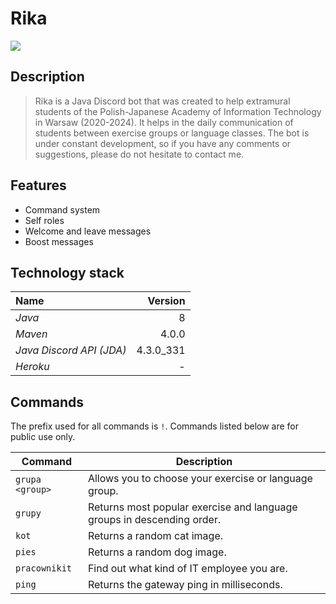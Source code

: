 # Rika

![](https://imgur.com/c2kMrv0.png)

## Description

> Rika is a Java Discord bot that was created to help extramural students of the Polish-Japanese Academy of Information Technology in Warsaw (2020-2024). It helps in the daily communication of students between exercise groups or language classes. The bot is under constant development, so if you have any comments or suggestions, please do not hesitate to contact me.

## Features

- Command system
- Self roles
- Welcome and leave messages
- Boost messages

## Technology stack

Name  | Version
:-------|--------:
*Java*  | 8
*Maven*  | 4.0.0
*Java Discord API (JDA)* | 4.3.0_331
*Heroku* | -

## Commands

The prefix used for all commands is `!`. Commands listed below are for public use only.

| Command | Description |
| ------------- | ------------------------------ |
| `grupa <group>` | Allows you to choose your exercise or language group. |
| `grupy` | Returns most popular exercise and language groups in descending order. |
| `kot` | Returns a random cat image. |
| `pies` | Returns a random dog image. |
| `pracownikit` | Find out what kind of IT employee you are. |
| `ping` | Returns the gateway ping in milliseconds. |
